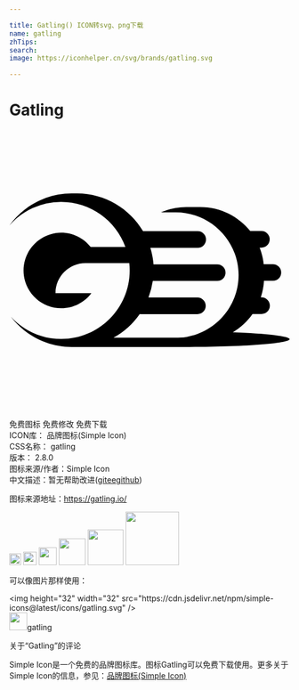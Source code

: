 ```yaml
---

title: Gatling() ICON转svg、png下载
name: gatling
zhTips: 
search: 
image: https://iconhelper.cn/svg/brands/gatling.svg

---
```


# Gatling  <small style="font-size: 60%;font-weight: 100"></small>

<div id="svg" class="svg-wrap">
<svg role="img" viewBox="0 0 24 24" xmlns="http://www.w3.org/2000/svg"><title>Gatling icon</title><path d="M19.1361 17.306c.6633-.393 1.2406-.9211 1.6827-1.5598h.7738a.7129.7129 0 0 0 .7124-.7124.7129.7129 0 0 0-.7124-.7124h-.0614c.1474-.4545.2457-.9212.2702-1.4125h.7615a.7129.7129 0 0 0 .7124-.7124.7129.7129 0 0 0-.7124-.7124h-.786c-.0492-.4913-.172-.9703-.344-1.4125h.1474a.7129.7129 0 0 0 .7124-.7123.7129.7129 0 0 0-.7124-.7124h-.958c-.9826-1.2283-2.5302-2.0512-4.262-2.0512h-1.216c-.7615 0-1.4984.1597-2.1617.4545H14.26c2.9478 0 5.3674 2.4196 5.3674 5.3674 0 2.7267-2.0511 4.9867-4.6919 5.3306-.1597.0123-.3193.0246-.4913.0246H8.9171a6.5941 6.5941 0 0 0 2.2477-2.0266c.0368.0122.086.0122.1228.0122h4.8148a.7129.7129 0 0 0 .7123-.7123.7129.7129 0 0 0-.7123-.7124H11.914a6.8244 6.8244 0 0 0 .3685-1.4125h5.5148a.7129.7129 0 0 0 .7124-.7124.7129.7129 0 0 0-.7124-.7124H12.344c-.0368-.4913-.1351-.958-.2702-1.4125h4.0532a.7129.7129 0 0 0 .7124-.7124.7129.7129 0 0 0-.7124-.7123h-4.6796c-1.1423-1.9284-3.2549-3.2303-5.65-3.2303h-.4667C3.1443 5.4289 1.1914 6.522 0 8.18a5.8463 5.8463 0 0 1 4.434-2.0266c2.5302 0 4.6919 1.609 5.5025 3.8567H6.9642C6.3746 9.261 5.4534 8.782 4.434 8.782c-1.781.0246-3.218 1.4616-3.218 3.2426s1.4493 3.2303 3.2303 3.2303c1.0563 0 1.9897-.5036 2.5793-1.2897H3.955c0-1.4248 1.1545-2.567 2.567-2.567h3.7462c.0245.2088.0368.4176.0368.6264 0 3.2303-2.6284 5.8587-5.8587 5.8587-1.7073 0-3.2426-.737-4.3235-1.9038 1.2037 1.5722 3.0952 2.5916 5.22 2.5916h9.6296c4.9867 0 9.0276-.2947 9.0276-.6755 0-.2457-1.9775-.479-4.8639-.5896Z"/></svg>
</div>
<detail full-name='gatling'></detail>

<div class="detail-page">
<p>
<span><span class="badge-success badge">免费图标</span> <span class="badge-success badge">免费修改</span>  <span class="badge-success badge">免费下载</span> </span>
<br/>
<span>
ICON库：
<span class="badge-secondary badge">品牌图标(Simple Icon)</span> 
</span>
<br/>
<span>
CSS名称：
<span class="badge-secondary badge">gatling</span> 
</span>

<br/>
<span>
版本：
<span class="badge-secondary badge">2.8.0</span> 
</span>
<br/>
<span>图标来源/作者：<span class="badge-light badge">Simple Icon</span></span> 
<br/>
<span class="zh-detail">中文描述：暂无<span class="help-link"><span>帮助改进</span>(<a href="https://gitee.com/liuwave/icon-helper/edit/master/json/brands/gatling.json" target="_blank" rel="noopener noreferrer">gitee</a><a href="https://github.com/liuwave/icon-helper/edit/master/json/brands/gatling.json" target="_blank" rel="noopener noreferrer">github</a></span>)</span><br/>
</p>
</div><div class="description description alert alert-light"><p>图标来源地址：<a href="https://gatling.io/" target="_blank" rel="noopener noreferrer">https://gatling.io/</a></p></div>
<div class="alert alert-dark">
<img height="21" width="21" src="https://cdn.jsdelivr.net/npm/simple-icons@latest/icons/gatling.svg" />
<img height="24" width="24" src="https://cdn.jsdelivr.net/npm/simple-icons@latest/icons/gatling.svg" />
<img height="32" width="32" src="https://cdn.jsdelivr.net/npm/simple-icons@latest/icons/gatling.svg" />
<img height="48" width="48" src="https://cdn.jsdelivr.net/npm/simple-icons@latest/icons/gatling.svg" />
<img height="64" width="64" src="https://cdn.jsdelivr.net/npm/simple-icons@latest/icons/gatling.svg" />
<img height="96" width="96" src="https://cdn.jsdelivr.net/npm/simple-icons@latest/icons/gatling.svg" />

</div>
<div>
  <p>可以像图片那样使用：    
  </p>
  <div class="alert alert-primary" style="font-size: 14px">
    &lt;img height="32" width="32" src="https://cdn.jsdelivr.net/npm/simple-icons@latest/icons/gatling.svg" /&gt;
    <copy-btn content='<img height="32" width="32" src="https://cdn.jsdelivr.net/npm/simple-icons@latest/icons/gatling.svg" />'></copy-btn>
  </div>
  <div class="alert alert-secondary">
    <img height="32" width="32" src="https://cdn.jsdelivr.net/npm/simple-icons@latest/icons/gatling.svg" />gatling
    <copy-btn content="gatling" btn-title="复制图标名称"></copy-btn>
  </div>
</div>

<Vssue title="关于“Gatling”的评论" >关于“Gatling”的评论</Vssue>


<div><p>Simple Icon是一个免费的品牌图标库。图标Gatling可以免费下载使用。更多关于  Simple Icon的信息，参见：<a target="_blank" href="https://iconhelper.cn/brands.html">品牌图标(Simple Icon)</a>
</p></div>
